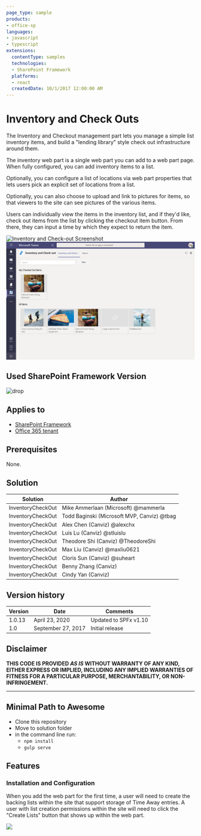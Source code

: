 ```yaml
---
page_type: sample
products:
- office-sp
languages:
- javascript
- typescript
extensions:
  contentType: samples
  technologies:
  - SharePoint Framework
  platforms:
  - react
  createdDate: 10/1/2017 12:00:00 AM
---
```

# Inventory and Check Outs

The Inventory and Checkout management part lets you manage a simple list inventory items, and build a "lending library" style check out infrastructure around them.

The inventory web part is a single web part you can add to a web part page.  When fully configured, you can add inventory items to a list.  

Optionally, you can configure a list of locations via web part properties that lets users pick an explicit set of locations from a list.

Optionally, you can also choose to upload and link to pictures for items, so that viewers to the site can see pictures of the various items.

Users can individually view the items in the inventory list, and if they'd like, check out items from the list by clicking the checkout item button.  From there, they can input a time by which they expect to return the item.

![Inventory and Check-out Screenshot](./assets/inventorycheckout.png)
![Inventory and Check-out as a personal Teams app](./assets/inventorycheckoutteams.png)

## Used SharePoint Framework Version 
![drop](https://img.shields.io/badge/version-v1.10-green.svg)

## Applies to

* [SharePoint Framework](https://dev.office.com/sharepoint)
* [Office 365 tenant](https://dev.office.com/sharepoint/docs/spfx/set-up-your-development-environment)

## Prerequisites
 
None.

## Solution

Solution                     | Author                                     			|
---------------------------- | ---------------------------------------------------- |
InventoryCheckOut            | Mike Ammerlaan (Microsoft) @mammerla                 |
InventoryCheckOut            | Todd Baginski (Microsoft MVP, Canviz) @tbag          |
InventoryCheckOut            | Alex Chen (Canviz) @alexchx  						|
InventoryCheckOut            | Luis Lu (Canviz) @stluislu   						|
InventoryCheckOut            | Theodore Shi (Canviz) @TheodoreShi                   |
InventoryCheckOut            | Max Liu (Canviz) @maxliu0621 						|
InventoryCheckOut            | Cloris Sun (Canviz) @suheart                         |
InventoryCheckOut            | Benny Zhang (Canviz)                                 |
InventoryCheckOut            | Cindy Yan (Canviz)                                   |

## Version history

Version  | Date               | Comments
-------- | ------------------ | --------
1.0.13   | April 23, 2020 | Updated to SPFx v1.10
1.0      | September 27, 2017 | Initial release


## Disclaimer
**THIS CODE IS PROVIDED *AS IS* WITHOUT WARRANTY OF ANY KIND, EITHER EXPRESS OR IMPLIED, INCLUDING ANY IMPLIED WARRANTIES OF FITNESS FOR A PARTICULAR PURPOSE, MERCHANTABILITY, OR NON-INFRINGEMENT.**

---

## Minimal Path to Awesome

- Clone this repository
- Move to solution folder
- in the command line run:
  - `npm install`
  - `gulp serve`

## Features

### Installation and Configuration

When you add the web part for the first time, a user will need to create the backing lists within the site that support storage of Time Away entries.  A user with list creation permissions within the site will need to click the "Create Lists" button that shows up within the web part.

<img src="https://telemetry.sharepointpnp.com/sp-dev-solutions/solutions/inventorycheckout" />
